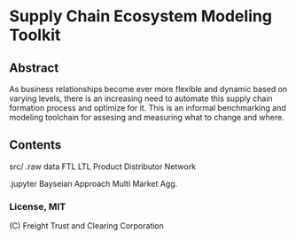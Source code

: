 # Supply Chain Ecosystem Modeling Toolkit

## Abstract 

As business relationships become ever more flexible and dynamic based on varying levels, there is an increasing need to automate this supply chain formation process and optimize for it. This is an informal benchmarking and modeling toolchain for assesing and measuring what to change and where.

## Contents 

src/
.raw data
	FTL
	LTL
	Product Distributor Network

.jupyter
	Bayseian Approach
	Multi Market Agg.




### License, MIT

(C) Freight Trust and Clearing Corporation